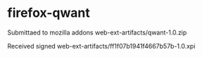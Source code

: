 # firefox-qwant


Submittaed to mozilla addons web-ext-artifacts/qwant-1.0.zip

Received signed web-ext-artifacts/ff1f07b1941f4667b57b-1.0.xpi

